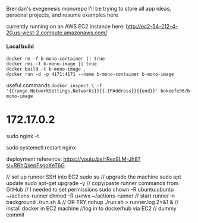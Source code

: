Brendan's exegenesis monorepo
I'll be trying to store all app ideas, personal projects, and resume examples here

currently running on an AWS EC2 instance here:
<a href="http://ec2-54-212-4-20.us-west-2.compute.amazonaws.com/">http://ec2-54-212-4-20.us-west-2.compute.amazonaws.com/</a>

#### Local build
```
docker rm -f b-mono-container || true
docker rmi -f b-mono-image || true
docker build -t b-mono-image .
docker run -d -p 4171:4171 --name b-mono-container b-mono-image
```

useful commands
 `docker inspect \
   -f '{{range.NetworkSettings.Networks}}{{.IPAddress}}{{end}}' bokeefe96/b-mono-image`
   # 172.17.0.2
   sudo nginx -t

   sudo systemctl restart nginx


deployment reference:
https://youtu.be/rRes9LM-Jh8?si=RRhQxepFsgoXeT6G


// set up runner
SSH into EC2
sudo su
// upgrade the machine
sudo apt update
sudo apt-get upgrade -y
// copy/paste runner commands from GitHub
// I needed to set permissions
sudo chown -R ubuntu:ubuntu ~/actions-runner
chmod -R u+rwx ~/actions-runner
// start runner in background
./run.sh &
// OR TRY
nohup ./run.sh > runner.log 2>&1 &
// install docker in EC2 machine
//log in to dockerhub via EC2
// dummy commit 
